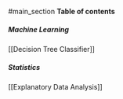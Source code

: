 #main_section
**Table of contents**
##### Machine Learning
[[Decision Tree Classifier]]

##### Statistics
[[Explanatory Data Analysis]]
